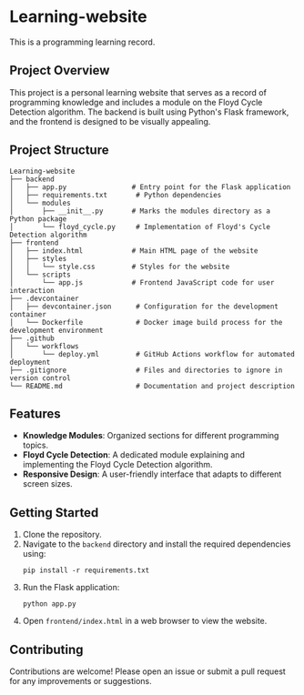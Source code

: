 # Learning-website
This is a programming learning record.

## Project Overview
This project is a personal learning website that serves as a record of programming knowledge and includes a module on the Floyd Cycle Detection algorithm. The backend is built using Python's Flask framework, and the frontend is designed to be visually appealing.

## Project Structure
```
Learning-website
├── backend
│   ├── app.py                # Entry point for the Flask application
│   ├── requirements.txt       # Python dependencies
│   └── modules
│       ├── __init__.py       # Marks the modules directory as a Python package
│       └── floyd_cycle.py     # Implementation of Floyd's Cycle Detection algorithm
├── frontend
│   ├── index.html            # Main HTML page of the website
│   ├── styles
│   │   └── style.css         # Styles for the website
│   └── scripts
│       └── app.js            # Frontend JavaScript code for user interaction
├── .devcontainer
│   ├── devcontainer.json      # Configuration for the development container
│   └── Dockerfile             # Docker image build process for the development environment
├── .github
│   └── workflows
│       └── deploy.yml         # GitHub Actions workflow for automated deployment
├── .gitignore                 # Files and directories to ignore in version control
└── README.md                  # Documentation and project description
```

## Features
- **Knowledge Modules**: Organized sections for different programming topics.
- **Floyd Cycle Detection**: A dedicated module explaining and implementing the Floyd Cycle Detection algorithm.
- **Responsive Design**: A user-friendly interface that adapts to different screen sizes.

## Getting Started
1. Clone the repository.
2. Navigate to the `backend` directory and install the required dependencies using:
   ```
   pip install -r requirements.txt
   ```
3. Run the Flask application:
   ```
   python app.py
   ```
4. Open `frontend/index.html` in a web browser to view the website.

## Contributing
Contributions are welcome! Please open an issue or submit a pull request for any improvements or suggestions.
